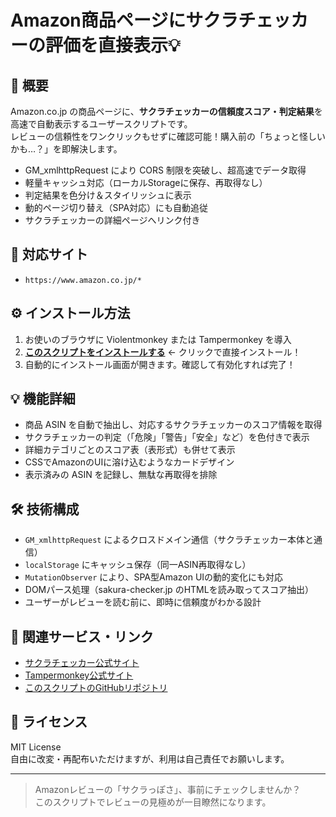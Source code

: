 # Amazon商品ページにサクラチェッカーの評価を直接表示💡

## 📌 概要

Amazon.co.jp の商品ページに、**サクラチェッカーの信頼度スコア・判定結果**を高速で自動表示するユーザースクリプトです。  
レビューの信頼性をワンクリックもせずに確認可能！購入前の「ちょっと怪しいかも…？」を即解決します。

- GM_xmlhttpRequest により CORS 制限を突破し、超高速でデータ取得
- 軽量キャッシュ対応（ローカルStorageに保存、再取得なし）
- 判定結果を色分け＆スタイリッシュに表示
- 動的ページ切り替え（SPA対応）にも自動追従
- サクラチェッカーの詳細ページへリンク付き

## 🧩 対応サイト

- `https://www.amazon.co.jp/*`

## ⚙️ インストール方法

1. お使いのブラウザに Violentmonkey または Tampermonkey を導入
2. **[このスクリプトをインストールする](https://raw.githubusercontent.com/koyasi777/amazon-sakura-checker-enhancer/main/amazon-sakura-checker.user.js)** ← クリックで直接インストール！
3. 自動的にインストール画面が開きます。確認して有効化すれば完了！

## 💡 機能詳細

- 商品 ASIN を自動で抽出し、対応するサクラチェッカーのスコア情報を取得
- サクラチェッカーの判定（「危険」「警告」「安全」など）を色付きで表示
- 詳細カテゴリごとのスコア表（表形式）も併せて表示
- CSSでAmazonのUIに溶け込むようなカードデザイン
- 表示済みの ASIN を記録し、無駄な再取得を排除

## 🛠 技術構成

- `GM_xmlhttpRequest` によるクロスドメイン通信（サクラチェッカー本体と通信）
- `localStorage` にキャッシュ保存（同一ASIN再取得なし）
- `MutationObserver` により、SPA型Amazon UIの動的変化にも対応
- DOMパース処理（sakura-checker.jp のHTMLを読み取ってスコア抽出）
- ユーザーがレビューを読む前に、即時に信頼度がわかる設計

## 🔗 関連サービス・リンク

- [サクラチェッカー公式サイト](https://sakura-checker.jp/)
- [Tampermonkey公式サイト](https://www.tampermonkey.net/)
- [このスクリプトのGitHubリポジトリ](https://github.com/koyasi777/amazon-sakura-checker-enhancer)

## 📜 ライセンス

MIT License  
自由に改変・再配布いただけますが、利用は自己責任でお願いします。

---

> Amazonレビューの「サクラっぽさ」、事前にチェックしませんか？  
> このスクリプトでレビューの見極めが一目瞭然になります。

